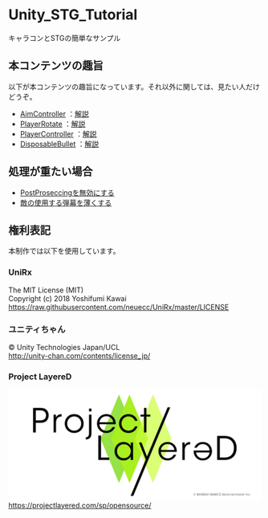 # Unity_STG_Tutorial
キャラコンとSTGの簡単なサンプル

## 本コンテンツの趣旨
以下が本コンテンツの趣旨になっています。それ以外に関しては、見たい人だけどうぞ。

- [AimController](./Assets/Scripts/AimCamera/AimController.cs)  ：[解説](./Documents/AimController.md)
- [PlayerRotate](./Assets/Scripts/AimCamera/PlayerRotate.cs)  ：[解説](./Documents/PlayerController.md)
- [PlayerController](./Assets/Scripts/SimplePlayer/PlayerController.cs)  ：[解説](./Documents/PlayerController.md)
- [DisposableBullet](./Assets/Scripts/SimplePlayer/DisposableBullet.cs)  ：[解説](./Documents/DisposableBullet.md)

## 処理が重たい場合
- [PostProseccingを無効にする]()
- [敵の使用する弾幕を薄くする]()

## 権利表記
本制作では以下を使用しています。

### UniRx
The MIT License (MIT) <br>
Copyright (c) 2018 Yoshifumi Kawai<br>
https://raw.githubusercontent.com/neuecc/UniRx/master/LICENSE

### ユニティちゃん
© Unity Technologies Japan/UCL <br>
http://unity-chan.com/contents/license_jp/

### Project LayereD
![Project_LayereD.jpg](./Assets/Project_LayereD/Project_LayereD.jpg) <br>
https://projectlayered.com/sp/opensource/
